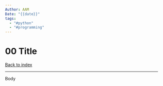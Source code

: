 ```yaml
---
Author: AAM
Date: "{{date}}"
tags:
  - "#python"
  - "#programming"
---
```


# 00 Title

[Back to index](../PYTHON.md)

---

Body